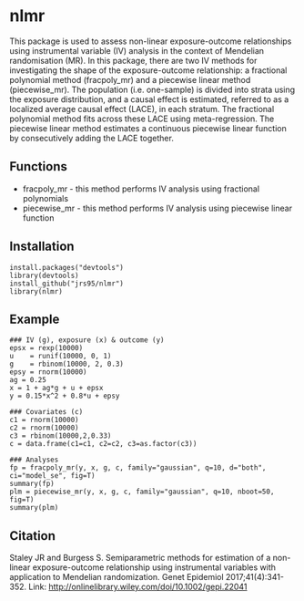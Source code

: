 # nlmr
This package is used to assess non-linear exposure-outcome relationships using instrumental variable (IV) analysis in the context of Mendelian randomisation (MR). In this package, there are two IV methods for investigating the shape of the exposure-outcome relationship: a fractional polynomial method (fracpoly_mr) and a piecewise linear method (piecewise_mr). The population (i.e. one-sample) is divided into strata using the exposure distribution, and a causal effect is estimated, referred to as a localized average causal effect (LACE), in each stratum. The fractional polynomial method fits across these LACE using meta-regression. The piecewise linear method estimates a continuous piecewise linear function by consecutively adding the LACE together. 

## Functions
* fracpoly_mr - this method performs IV analysis using fractional polynomials 
* piecewise_mr - this method performs IV analysis using piecewise linear function

## Installation
```
install.packages("devtools")
library(devtools) 
install_github("jrs95/nlmr")
library(nlmr)
```

## Example
```
### IV (g), exposure (x) & outcome (y)  
epsx = rexp(10000)  
u    = runif(10000, 0, 1)  
g    = rbinom(10000, 2, 0.3)  
epsy = rnorm(10000)  
ag = 0.25  
x = 1 + ag*g + u + epsx  
y = 0.15*x^2 + 0.8*u + epsy 

### Covariates (c)  
c1 = rnorm(10000)  
c2 = rnorm(10000)  
c3 = rbinom(10000,2,0.33)  
c = data.frame(c1=c1, c2=c2, c3=as.factor(c3))  

### Analyses  
fp = fracpoly_mr(y, x, g, c, family="gaussian", q=10, d="both", ci="model_se", fig=T)  
summary(fp)  
plm = piecewise_mr(y, x, g, c, family="gaussian", q=10, nboot=50, fig=T)  
summary(plm)
```

## Citation 
Staley JR and Burgess S. Semiparametric methods for estimation of a non-linear exposure-outcome relationship using instrumental variables with application to Mendelian randomization. Genet Epidemiol 2017;41(4):341-352. Link: http://onlinelibrary.wiley.com/doi/10.1002/gepi.22041
